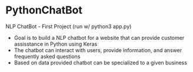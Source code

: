 # PythonChatBot
NLP ChatBot - First Project
(run w/ python3 app.py)

* Goal is to build a NLP chatbot for a website that can provide customer assisstance in Python using Keras 
* The chatbot can interact with users, provide information, and answer frequently asked questions
* Based on data provided chatbot can be specialized to a given business